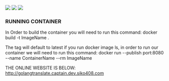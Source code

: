 
![](https://img.shields.io/badge/ImageSize-565MB-green)
![](https://img.shields.io/badge/build%20status-100%25-green)
![](https://img.shields.io/badge/Availability-100%25-green)


<h3>RUNNING CONTAINER</h3>

In Order to build the container you will need to run this command:
docker build -t ImageName .


The tag will default to latest if you run docker image ls, in order to run our container we will need to run this command:
docker run --publish port:8080 --name ContainerName --rm ImageName


THE ONLINE WEBSITE IS BELOW:
http://golangtranslate.captain.dev.siko408.com
